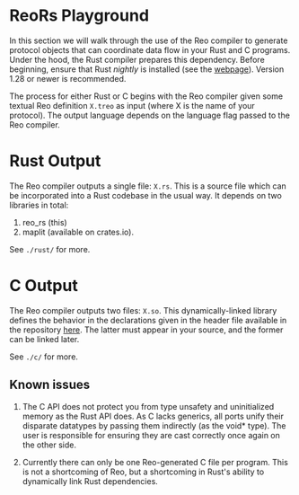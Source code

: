 # ReoRs Playground

In this section we will walk through the use of the Reo compiler to generate protocol objects that can coordinate data flow in your Rust and C programs. Under the hood, the Rust compiler prepares this dependency. Before beginning, ensure that Rust _nightly_ is installed (see the [webpage](https://www.rust-lang.org/learn/get-started)). Version 1.28 or newer is recommended.

The process for either Rust or C begins with the Reo compiler given some textual Reo definition `X.treo` as input (where X is the name of your protocol). The output language depends on the language flag passed to the Reo compiler. 

# Rust Output
The Reo compiler outputs a single file: `X.rs`. This is a source file which can be incorporated into a Rust codebase in the usual way. It depends on two libraries in total:
1. reo_rs (this)
2. maplit (available on crates.io).

See `./rust/` for more.

# C Output
The Reo compiler outputs two files: `X.so`. This dynamically-linked library defines the behavior in the declarations given in the header file available in the repository [here](https://github.com/sirkibsirkib/reo_rs/reo_rs_ext.h). The latter must appear in your source, and the former can be linked later.

See `./c/` for more.

## Known issues
1. The C API does not protect you from type unsafety and uninitialized memory as the Rust API does. As C lacks generics, all ports unify their disparate datatypes by passing them indirectly (as the void* type). The user is responsible for ensuring they are cast correctly once again on the other side.

2. Currently there can only be one Reo-generated C file per program. This is not a shortcoming of Reo, but a shortcoming in Rust's ability to dynamically link Rust dependencies. 


